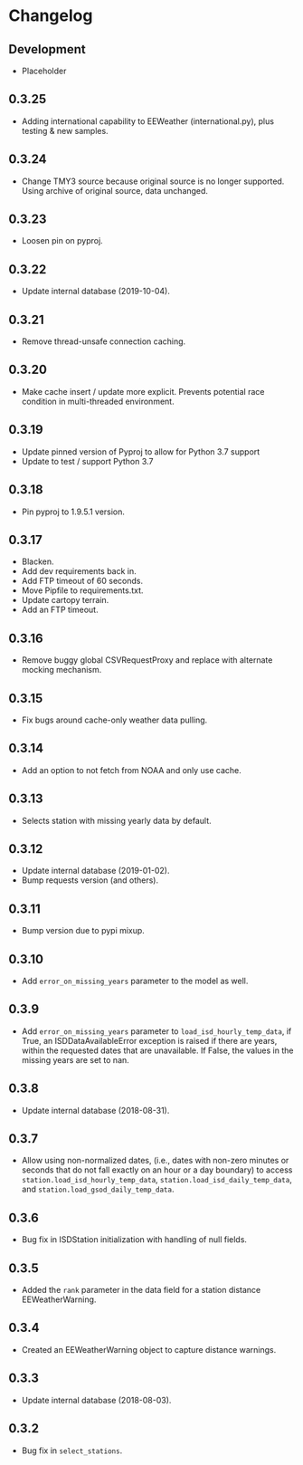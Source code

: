 Changelog
=========

Development
-----------

* Placeholder

0.3.25
-------
* Adding international capability to EEWeather (international.py), plus testing & new samples.

0.3.24
------

* Change TMY3 source because original source is no longer supported. Using archive of
original source, data unchanged.

0.3.23
------

* Loosen pin on pyproj.

0.3.22
------

* Update internal database (2019-10-04).

0.3.21
------

* Remove thread-unsafe connection caching.

0.3.20
------

* Make cache insert / update more explicit. Prevents potential race condition in
  multi-threaded environment.

0.3.19
------

* Update pinned version of Pyproj to allow for Python 3.7 support
* Update to test / support Python 3.7

0.3.18
------

* Pin pyproj to 1.9.5.1 version.

0.3.17
------

* Blacken.
* Add dev requirements back in.
* Add FTP timeout of 60 seconds.
* Move Pipfile to requirements.txt.
* Update cartopy terrain.
* Add an FTP timeout.

0.3.16
------

* Remove buggy global CSVRequestProxy and replace with alternate mocking
  mechanism.

0.3.15
------

* Fix bugs around cache-only weather data pulling.

0.3.14
------

* Add an option to not fetch from NOAA and only use cache.

0.3.13
------

* Selects station with missing yearly data by default.

0.3.12
------

* Update internal database (2019-01-02).
* Bump requests version (and others).

0.3.11
------

* Bump version due to pypi mixup.

0.3.10
------

* Add `error_on_missing_years` parameter to the model as well.

0.3.9
-----

* Add `error_on_missing_years` parameter to `load_isd_hourly_temp_data`,
  if True, an ISDDataAvailableError exception is raised if there are years,
  within the requested dates that are unavailable. If False, the values in
  the missing years are set to nan.

0.3.8
-----

* Update internal database (2018-08-31).

0.3.7
-----

* Allow using non-normalized dates, (i.e., dates with non-zero minutes or
  seconds that do not fall exactly on an hour or a day boundary) to access
  `station.load_isd_hourly_temp_data`, `station.load_isd_daily_temp_data`,
  and `station.load_gsod_daily_temp_data`.

0.3.6
-----

* Bug fix in ISDStation initialization with handling of null fields.

0.3.5
-----

* Added the `rank` parameter in the data field for a station distance EEWeatherWarning.

0.3.4
-----

* Created an EEWeatherWarning object to capture distance warnings.

0.3.3
-----

* Update internal database (2018-08-03).

0.3.2
-----

* Bug fix in `select_stations`.
